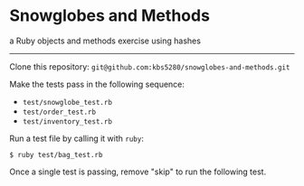 # Snowglobes and Methods
a Ruby objects and methods exercise using hashes

-----

Clone this repository: `git@github.com:kbs5280/snowglobes-and-methods.git`

Make the tests pass in the following sequence:

* `test/snowglobe_test.rb`
* `test/order_test.rb`
* `test/inventory_test.rb`

Run a test file by calling it with `ruby`:

`$ ruby test/bag_test.rb`

Once a single test is passing, remove "skip" to run the following test.
